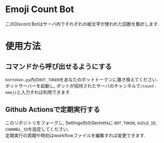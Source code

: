 # Emoji Count Bot
このDiscord Botはサーバ内でそれぞれの絵文字が使われた回数を集計します.

# 使用方法
## コマンドから呼び出せるようにする
`bottoken.py`内の`BOT_TOKEN`をあなたのボットトークンに置き換えてください.  
ボットサーバーを起動し,  ボットが招待されたサーバのチャンネルで`/count-emoji`と入力すれば利用できます.
## Github Actionsで定期実行する
このリポジトリをフォークし, Settings内のSectretsに `BOT_TOKEN`, `GUILD_ID`, `CHANNEL_ID`を設定してください.  
定期実行の周期や時刻はworkflowファイルを編集すれば変更できます.
